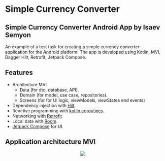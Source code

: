 # Simple Currency Converter
## **Simple Currency Converter Android App by Isaev Semyon**

An example of a test task for creating a simple currency converter application for the Android platform. The app is developed using Kotlin, MVI, Dagger Hilt, Retrofit, Jetpack Compose.

## **Features**

- Architecture MVI
    - Data (for dto, database, API).
    - Domain (for model, use case, repositories).
    - Screens (for for UI logic, viewModels, viewStates end events)
- Dependency injection with [Hilt](https://developer.android.com/training/dependency-injection/hilt-android).
- Reactive programming with [kotlin coroutines](https://kotlinlang.org/docs/coroutines-overview.html).
- Networking with [Retrofit](https://square.github.io/retrofit/)
- Local data with [Room](https://developer.android.com/topic/libraries/architecture/room).
- [Jetpack Compose](https://developer.android.com/jetpack/compose) for UI.

## **Application architecture MVI**
<p align="center">
  <img src="https://russianblogs.com/images/124/67c17b2b1915f30979744338f5c70dfc.JPEG">
</p>

